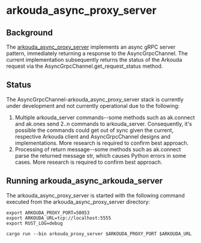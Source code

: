 # arkouda\_async\_proxy\_server

## Background

The [arkouda\_async\_proxy\_server](src/server.rs) implements an async gRPC server pattern, immediately returning a response to the AsyncGrpcChannel. The current implementation subsequently returns the status of the Arkouda request via the AsyncGrpcChannel.get_request_status method. 


## Status

The AsyncGrpcChannel-arkouda\_async\_proxy\_server stack is currently under development and not currently operational due to the following:

1. Multiple arkouda\_server commands--some methods such as ak.connect and ak.ones send 2..n commands to arkouda\_server. Consequently, it's possible the commands could get out of sync given the current, respective Arkouda client and AsyncGrpcChannel designs and implementations. More research is required to confirm best approach.
2. Processing of return message--some methods such as ak.connect parse the returned message str, which causes Python errors in some cases. More research is required to confirm best approach.

## Running arkouda\_async\_arkouda\_server

The arkouda\_async\_proxy\_server is started with the following command executed from the arkouda\_async\_proxy\_server directory:

```
export ARKOUDA_PROXY_PORT=50053
export ARKOUDA_URL=tcp://localhost:5555
export RUST_LOG=debug

cargo run --bin arkouda_proxy_server $ARKOUDA_PROXY_PORT $ARKOUDA_URL
```